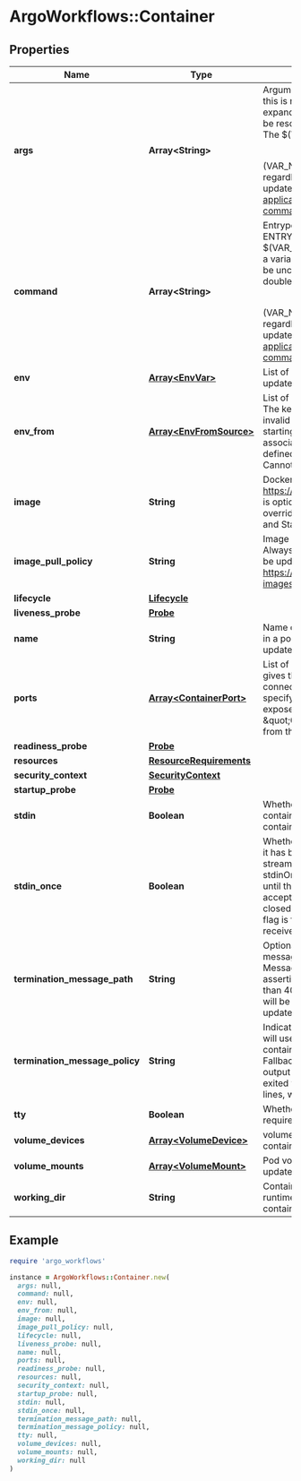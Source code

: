 # ArgoWorkflows::Container

## Properties

| Name | Type | Description | Notes |
| ---- | ---- | ----------- | ----- |
| **args** | **Array&lt;String&gt;** | Arguments to the entrypoint. The docker image&#39;s CMD is used if this is not provided. Variable references $(VAR_NAME) are expanded using the container&#39;s environment. If a variable cannot be resolved, the reference in the input string will be unchanged. The $(VAR_NAME) syntax can be escaped with a double $$, ie: $$(VAR_NAME). Escaped references will never be expanded, regardless of whether the variable exists or not. Cannot be updated. More info: https://kubernetes.io/docs/tasks/inject-data-application/define-command-argument-container/#running-a-command-in-a-shell | [optional] |
| **command** | **Array&lt;String&gt;** | Entrypoint array. Not executed within a shell. The docker image&#39;s ENTRYPOINT is used if this is not provided. Variable references $(VAR_NAME) are expanded using the container&#39;s environment. If a variable cannot be resolved, the reference in the input string will be unchanged. The $(VAR_NAME) syntax can be escaped with a double $$, ie: $$(VAR_NAME). Escaped references will never be expanded, regardless of whether the variable exists or not. Cannot be updated. More info: https://kubernetes.io/docs/tasks/inject-data-application/define-command-argument-container/#running-a-command-in-a-shell | [optional] |
| **env** | [**Array&lt;EnvVar&gt;**](EnvVar.md) | List of environment variables to set in the container. Cannot be updated. | [optional] |
| **env_from** | [**Array&lt;EnvFromSource&gt;**](EnvFromSource.md) | List of sources to populate environment variables in the container. The keys defined within a source must be a C_IDENTIFIER. All invalid keys will be reported as an event when the container is starting. When a key exists in multiple sources, the value associated with the last source will take precedence. Values defined by an Env with a duplicate key will take precedence. Cannot be updated. | [optional] |
| **image** | **String** | Docker image name. More info: https://kubernetes.io/docs/concepts/containers/images This field is optional to allow higher level config management to default or override container images in workload controllers like Deployments and StatefulSets. |  |
| **image_pull_policy** | **String** | Image pull policy. One of Always, Never, IfNotPresent. Defaults to Always if :latest tag is specified, or IfNotPresent otherwise. Cannot be updated. More info: https://kubernetes.io/docs/concepts/containers/images#updating-images | [optional] |
| **lifecycle** | [**Lifecycle**](Lifecycle.md) |  | [optional] |
| **liveness_probe** | [**Probe**](Probe.md) |  | [optional] |
| **name** | **String** | Name of the container specified as a DNS_LABEL. Each container in a pod must have a unique name (DNS_LABEL). Cannot be updated. | [optional] |
| **ports** | [**Array&lt;ContainerPort&gt;**](ContainerPort.md) | List of ports to expose from the container. Exposing a port here gives the system additional information about the network connections a container uses, but is primarily informational. Not specifying a port here DOES NOT prevent that port from being exposed. Any port which is listening on the default \&quot;0.0.0.0\&quot; address inside a container will be accessible from the network. Cannot be updated. | [optional] |
| **readiness_probe** | [**Probe**](Probe.md) |  | [optional] |
| **resources** | [**ResourceRequirements**](ResourceRequirements.md) |  | [optional] |
| **security_context** | [**SecurityContext**](SecurityContext.md) |  | [optional] |
| **startup_probe** | [**Probe**](Probe.md) |  | [optional] |
| **stdin** | **Boolean** | Whether this container should allocate a buffer for stdin in the container runtime. If this is not set, reads from stdin in the container will always result in EOF. Default is false. | [optional] |
| **stdin_once** | **Boolean** | Whether the container runtime should close the stdin channel after it has been opened by a single attach. When stdin is true the stdin stream will remain open across multiple attach sessions. If stdinOnce is set to true, stdin is opened on container start, is empty until the first client attaches to stdin, and then remains open and accepts data until the client disconnects, at which time stdin is closed and remains closed until the container is restarted. If this flag is false, a container processes that reads from stdin will never receive an EOF. Default is false | [optional] |
| **termination_message_path** | **String** | Optional: Path at which the file to which the container&#39;s termination message will be written is mounted into the container&#39;s filesystem. Message written is intended to be brief final status, such as an assertion failure message. Will be truncated by the node if greater than 4096 bytes. The total message length across all containers will be limited to 12kb. Defaults to /dev/termination-log. Cannot be updated. | [optional] |
| **termination_message_policy** | **String** | Indicate how the termination message should be populated. File will use the contents of terminationMessagePath to populate the container status message on both success and failure. FallbackToLogsOnError will use the last chunk of container log output if the termination message file is empty and the container exited with an error. The log output is limited to 2048 bytes or 80 lines, whichever is smaller. Defaults to File. Cannot be updated. | [optional] |
| **tty** | **Boolean** | Whether this container should allocate a TTY for itself, also requires &#39;stdin&#39; to be true. Default is false. | [optional] |
| **volume_devices** | [**Array&lt;VolumeDevice&gt;**](VolumeDevice.md) | volumeDevices is the list of block devices to be used by the container. This is a beta feature. | [optional] |
| **volume_mounts** | [**Array&lt;VolumeMount&gt;**](VolumeMount.md) | Pod volumes to mount into the container&#39;s filesystem. Cannot be updated. | [optional] |
| **working_dir** | **String** | Container&#39;s working directory. If not specified, the container runtime&#39;s default will be used, which might be configured in the container image. Cannot be updated. | [optional] |

## Example

```ruby
require 'argo_workflows'

instance = ArgoWorkflows::Container.new(
  args: null,
  command: null,
  env: null,
  env_from: null,
  image: null,
  image_pull_policy: null,
  lifecycle: null,
  liveness_probe: null,
  name: null,
  ports: null,
  readiness_probe: null,
  resources: null,
  security_context: null,
  startup_probe: null,
  stdin: null,
  stdin_once: null,
  termination_message_path: null,
  termination_message_policy: null,
  tty: null,
  volume_devices: null,
  volume_mounts: null,
  working_dir: null
)
```

